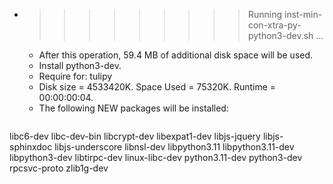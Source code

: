 * >>>>>>>>> Running inst-min-con-xtra-py-python3-dev.sh ...
  * After this operation, 59.4 MB of additional disk space will be used.
  * Install python3-dev.
  * Require for: tulipy
  * Disk size = 4533420K. Space Used = 75320K. Runtime = 00:00:00:04.
  * The following NEW packages will be installed:
  ```bash
libc6-dev libc-dev-bin libcrypt-dev libexpat1-dev libjs-jquery
libjs-sphinxdoc libjs-underscore libnsl-dev libpython3.11 libpython3.11-dev
libpython3-dev libtirpc-dev linux-libc-dev python3.11-dev python3-dev
rpcsvc-proto zlib1g-dev
  ```
